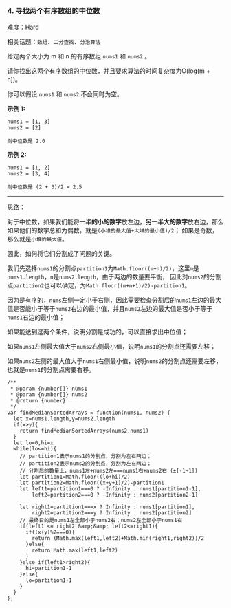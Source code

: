 ### 4. 寻找两个有序数组的中位数

难度：Hard

相关话题：`数组`、`二分查找`、`分治算法`

给定两个大小为 m 和 n 的有序数组 `nums1`  和 `nums2` 。



请你找出这两个有序数组的中位数，并且要求算法的时间复杂度为O(log(m + n))。



你可以假设 `nums1` 和 `nums2` 不会同时为空。



**示例 1:** 



```
nums1 = [1, 3]
nums2 = [2]

则中位数是 2.0
```


**示例 2:** 



```
nums1 = [1, 2]
nums2 = [3, 4]

则中位数是 (2 + 3)/2 = 2.5
```



-----

思路：

对于中位数，如果我们能将**一半的小的数字**放左边，**另一半大的数字**放右边，那么如果他们的数字总和为偶数，就是`(小堆的最大值+大堆的最小值)/2`；
如果是奇数，那么就是`小堆的最大值`。

因此，如何将它们分割成了问题的关键。

我们先选择`nums1`的分割点`partition1`为`Math.floor((m+n)/2)`，这里`m`是`nums1.length`，`n`是`nums2.length`，由于两边的数量要平衡，
因此对`nums2`的分割点`partition2`也可以确定，为`Math.floor((m+n+1)/2)-partition1`。

因为是有序的，`nums`左侧一定小于右侧，因此需要检查分割后的`nums1`左边的最大值是否能小于等于`nums2`右边的最小值，并且`nums2`左边的最大值是否小于等于`nums1`右边的最小值；

如果能达到这两个条件，说明分割是成功的，可以直接求出中位值；

如果`nums1`左侧最大值大于`nums2`右侧最小值，说明`nums1`的分割点还需要左移；

如果`nums2`左侧的最大值大于`nums1`右侧最小值，说明`nums2`的分割点还需要左移，也就是`nums1`的分割点需要右移。

```
/**
 * @param {number[]} nums1
 * @param {number[]} nums2
 * @return {number}
 */
var findMedianSortedArrays = function(nums1, nums2) {
  let x=nums1.length,y=nums2.length
  if(x>y){
    return findMedianSortedArrays(nums2,nums1)
  }
  let lo=0,hi=x
  while(lo<=hi){
    // partition1表示nums1的分割点，分割为左右两边；
    // partition2表示nums2的分割点，分割为左右两边；
    // 分割后的数量上，nums1左+nums2左===nums1右+nums2右 (±[-1~1])
    let partition1=Math.floor((lo+hi)/2)
    let partition2=Math.floor((x+y+1)/2)-partition1
    let left1=partition1===0 ? -Infinity : nums1[partition1-1],
        left2=partition2===0 ? -Infinity : nums2[partition2-1]
    
    let right1=partition1===x ? Infinity : nums1[partition1],
        right2=partition2===y ? Infinity : nums2[partition2]
    // 最终目的是nums1左全部小于nums2右；nums2左全部小于nums1右
    if(left1 <= right2 &amp;&amp; left2<=right1){
      if((x+y)%2===0){
        return (Math.max(left1,left2)+Math.min(right1,right2))/2
      }else{
        return Math.max(left1,left2)
      }
    }else if(left1>right2){
      hi=partition1-1
    }else{
      lo=partition1+1
    }
  }
};
```

